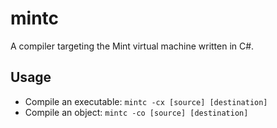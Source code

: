 # mintc
A compiler targeting the Mint virtual machine written in C#.

## Usage
- Compile an executable: `mintc -cx [source] [destination]`
- Compile an object: `mintc -co [source] [destination]`